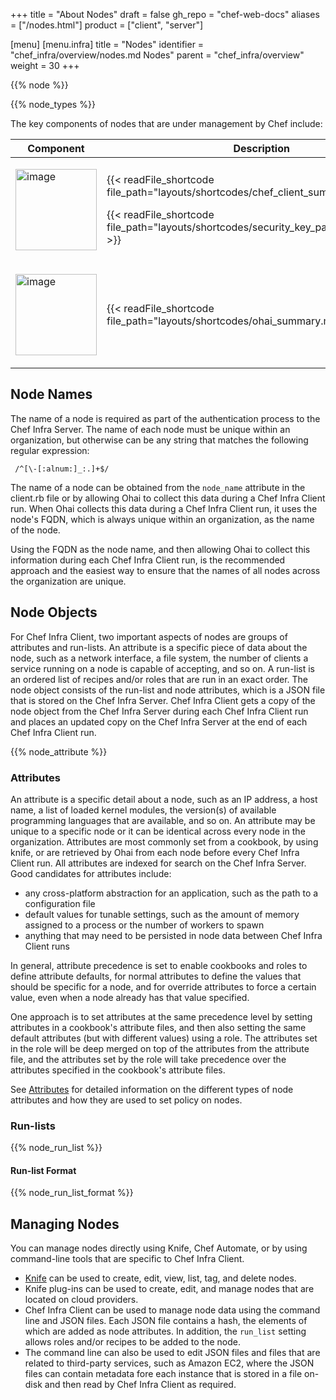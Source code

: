 +++
title = "About Nodes"
draft = false
gh_repo = "chef-web-docs"
aliases = ["/nodes.html"]
product = ["client", "server"]

[menu]
  [menu.infra]
    title = "Nodes"
    identifier = "chef_infra/overview/nodes.md Nodes"
    parent = "chef_infra/overview"
    weight = 30
+++
<!-- markdownlint-disable-file MD033 -->
{{% node %}}

{{% node_types %}}

The key components of nodes that are under management by Chef include:

<table>
<colgroup>
<col style="width: 19%" />
<col style="width: 80%" />
</colgroup>
<thead>
<tr class="header">
<th>Component</th>
<th>Description</th>
</tr>
</thead>
<tbody>
<tr>
<td><p><img src="/images/icon_chef_client.svg" class="align-center" width="130" alt="image" /></p></td>
<td><p>{{< readFile_shortcode file_path="layouts/shortcodes/chef_client_summary.md" >}}</p>
<p>{{< readFile_shortcode file_path="layouts/shortcodes/security_key_pairs_chef_client.md" >}}</p></td>
</tr>
<tr>
<td><p><img src="/images/icon_ohai.svg" class="align-center" width="130" alt="image" /></p></td>
<td>{{< readFile_shortcode file_path="layouts/shortcodes/ohai_summary.md" >}}</td>
</tr>
</tbody>
</table>

## Node Names

The name of a node is required as part of the authentication process to
the Chef Infra Server. The name of each node must be unique within an
organization, but otherwise can be any string that matches the following
regular expression:

```re
 /^[\-[:alnum:]_:.]+$/
```

The name of a node can be obtained from the `node_name` attribute in the
client.rb file or by allowing Ohai to collect this data during a Chef
Infra Client run. When Ohai collects this data during a Chef Infra
Client run, it uses the node's FQDN, which is always unique within an
organization, as the name of the node.

Using the FQDN as the node name, and then allowing Ohai to collect this
information during each Chef Infra Client run, is the recommended
approach and the easiest way to ensure that the names of all nodes
across the organization are unique.

## Node Objects

For Chef Infra Client, two important aspects of nodes are groups of
attributes and run-lists. An attribute is a specific piece of data about
the node, such as a network interface, a file system, the number of
clients a service running on a node is capable of accepting, and so on.
A run-list is an ordered list of recipes and/or roles that are run in an
exact order. The node object consists of the run-list and node
attributes, which is a JSON file that is stored on the Chef Infra
Server. Chef Infra Client gets a copy of the node object from the Chef
Infra Server during each Chef Infra Client run and places an updated
copy on the Chef Infra Server at the end of each Chef Infra Client run.

{{% node_attribute %}}

### Attributes

An attribute is a specific detail about a node, such as an IP address, a
host name, a list of loaded kernel modules, the version(s) of available
programming languages that are available, and so on. An attribute may be
unique to a specific node or it can be identical across every node in
the organization. Attributes are most commonly set from a cookbook, by
using knife, or are retrieved by Ohai from each node before every Chef
Infra Client run. All attributes are indexed for search on the Chef
Infra Server. Good candidates for attributes include:

- any cross-platform abstraction for an application, such as the path
    to a configuration file
- default values for tunable settings, such as the amount of memory
    assigned to a process or the number of workers to spawn
- anything that may need to be persisted in node data between Chef
    Infra Client runs

In general, attribute precedence is set to enable cookbooks and roles to
define attribute defaults, for normal attributes to define the values
that should be specific for a node, and for override attributes to force
a certain value, even when a node already has that value specified.

One approach is to set attributes at the same precedence level by
setting attributes in a cookbook's attribute files, and then also
setting the same default attributes (but with different values) using a
role. The attributes set in the role will be deep merged on top of the
attributes from the attribute file, and the attributes set by the role
will take precedence over the attributes specified in the cookbook's
attribute files.


See [Attributes](/attributes) for detailed information on the different types of node attributes and how they are used to set policy on nodes.

### Run-lists

{{% node_run_list %}}

#### Run-list Format

{{% node_run_list_format %}}

## Managing Nodes

You can manage nodes directly using Knife, Chef Automate, or by using command-line tools that are specific to Chef Infra Client.

- [Knife](/workstation/knife/) can be used to create, edit, view, list, tag, and delete nodes.
- Knife plug-ins can be used to create, edit, and manage nodes that are located on cloud providers.
- Chef Infra Client can be used to manage node data using the command line and JSON files. Each JSON file contains a hash, the elements of which are added as node attributes. In addition, the `run_list` setting allows roles and/or recipes to be added to the node.
- The command line can also be used to edit JSON files and files that are related to third-party services, such as Amazon EC2, where the JSON files can contain metadata fore each instance that is stored in a file on-disk and then read by Chef Infra Client as required.
